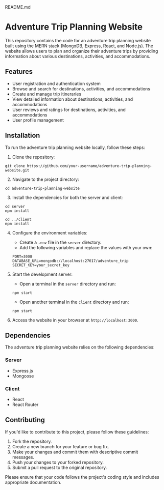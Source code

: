 README.md

# Adventure Trip Planning Website

This repository contains the code for an adventure trip planning website built using the MERN stack (MongoDB, Express, React, and Node.js). The website allows users to plan and organize their adventure trips by providing information about various destinations, activities, and accommodations.

## Features

- User registration and authentication system
- Browse and search for destinations, activities, and accommodations
- Create and manage trip itineraries
- View detailed information about destinations, activities, and accommodations
- User reviews and ratings for destinations, activities, and accommodations
- User profile management

## Installation

To run the adventure trip planning website locally, follow these steps:

1. Clone the repository:

```
git clone https://github.com/your-username/adventure-trip-planning-website.git
```

2. Navigate to the project directory:

```
cd adventure-trip-planning-website
```

3. Install the dependencies for both the server and client:

```
cd server
npm install

cd ../client
npm install
```

4. Configure the environment variables:

   - Create a `.env` file in the `server` directory.
   - Add the following variables and replace the values with your own:

   ```
   PORT=3000
   DATABASE_URL=mongodb://localhost:27017/adventure_trip
   SECRET_KEY=your_secret_key
   ```

5. Start the development server:

   - Open a terminal in the `server` directory and run:

   ```
   npm start
   ```

   - Open another terminal in the `client` directory and run:

   ```
   npm start
   ```

6. Access the website in your browser at `http://localhost:3000`.

## Dependencies

The adventure trip planning website relies on the following dependencies:

### Server

- Express.js
- Mongoose

### Client

- React
- React Router


## Contributing

If you'd like to contribute to this project, please follow these guidelines:

1. Fork the repository.
2. Create a new branch for your feature or bug fix.
3. Make your changes and commit them with descriptive commit messages.
4. Push your changes to your forked repository.
5. Submit a pull request to the original repository.

Please ensure that your code follows the project's coding style and includes appropriate documentation.
